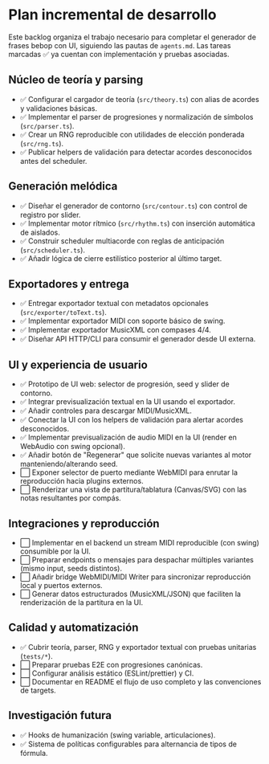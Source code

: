 # Plan incremental de desarrollo

Este backlog organiza el trabajo necesario para completar el generador de frases bebop con UI, siguiendo las pautas de `agents.md`. Las tareas marcadas ✅ ya cuentan con implementación y pruebas asociadas.

## Núcleo de teoría y parsing
- ✅ Configurar el cargador de teoría (`src/theory.ts`) con alias de acordes y validaciones básicas.
- ✅ Implementar el parser de progresiones y normalización de símbolos (`src/parser.ts`).
- ✅ Crear un RNG reproducible con utilidades de elección ponderada (`src/rng.ts`).
- ✅ Publicar helpers de validación para detectar acordes desconocidos antes del scheduler.

## Generación melódica
- ✅ Diseñar el generador de contorno (`src/contour.ts`) con control de registro por slider.
- ✅ Implementar motor rítmico (`src/rhythm.ts`) con inserción automática de aislados.
- ✅ Construir scheduler multiacorde con reglas de anticipación (`src/scheduler.ts`).
- ✅ Añadir lógica de cierre estilístico posterior al último target.

## Exportadores y entrega
- ✅ Entregar exportador textual con metadatos opcionales (`src/exporter/toText.ts`).
- ✅ Implementar exportador MIDI con soporte básico de swing.
- ✅ Implementar exportador MusicXML con compases 4/4.
- ✅ Diseñar API HTTP/CLI para consumir el generador desde UI externa.

## UI y experiencia de usuario
- ✅ Prototipo de UI web: selector de progresión, seed y slider de contorno.
- ✅ Integrar previsualización textual en la UI usando el exportador.
- ✅ Añadir controles para descargar MIDI/MusicXML.
- ✅ Conectar la UI con los helpers de validación para alertar acordes desconocidos.
- ✅ Implementar previsualización de audio MIDI en la UI (render en WebAudio con swing opcional).
- ✅ Añadir botón de "Regenerar" que solicite nuevas variantes al motor manteniendo/alterando seed.
- ⬜️ Exponer selector de puerto mediante WebMIDI para enrutar la reproducción hacia plugins externos.
- ⬜️ Renderizar una vista de partitura/tablatura (Canvas/SVG) con las notas resultantes por compás.

## Integraciones y reproducción
- ⬜️ Implementar en el backend un stream MIDI reproducible (con swing) consumible por la UI.
- ⬜️ Preparar endpoints o mensajes para despachar múltiples variantes (mismo input, seeds distintos).
- ⬜️ Añadir bridge WebMIDI/MIDI Writer para sincronizar reproducción local y puertos externos.
- ⬜️ Generar datos estructurados (MusicXML/JSON) que faciliten la renderización de la partitura en la UI.

## Calidad y automatización
- ✅ Cubrir teoría, parser, RNG y exportador textual con pruebas unitarias (`tests/*`).
- ⬜️ Preparar pruebas E2E con progresiones canónicas.
- ⬜️ Configurar análisis estático (ESLint/prettier) y CI.
- ⬜️ Documentar en README el flujo de uso completo y las convenciones de targets.

## Investigación futura
- ✅ Hooks de humanización (swing variable, articulaciones).
- ✅ Sistema de políticas configurables para alternancia de tipos de fórmula.
